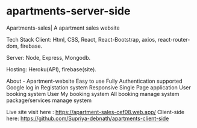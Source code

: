 # apartments-server-side
Apartments-sales| A apartment sales website

Tech Stack
Client: Html, CSS, React, React-Bootstrap, axios, react-router-dom, firebase.

Server: Node, Express, Mongodb.

Hosting: Heroku(API), firebase(site).

About - Apartment-website
Easy to use
Fully Authentication supported
Google log in
Registation system
Responsive
Single Page application
User booking system
User My booking system
All booking manage system
package/services manage system

Live site visit  here :  https://apartment-sales-cef08.web.app/
Client-side here: https://github.com/Supriya-debnath/apartments-client-side

